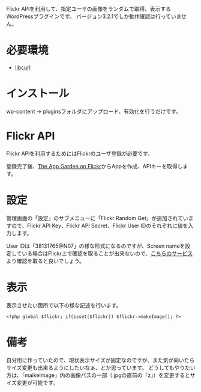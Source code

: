 Flickr APIを利用して、指定ユーザの画像をランダムで取得、表示するWordPressプラグインです。
バージョン3.2.1でしか動作確認は行っていません。

# 必要環境

* [libcurl](http://www.php.net/manual/ja/book.curl.php)

# インストール

wp-content -> pluginsフォルダにアップロード、有効化を行うだけです。

# Flickr API

Flickr APIを利用するためにはFlickrのユーザ登録が必要です。

登録完了後、[The App Garden on Flickr](http://www.flickr.com/services/apps/create/)からAppを作成、APIキーを取得します。

# 設定

管理画面の「設定」のサブメニューに「Flickr Random Get」が追加されていますので、Flickr API Key、Flickr API Secret、Flickr User IDのそれぞれに値を入力します。

User IDは「38131765@N07」の様な形式になるのですが、Screen nameを設定している場合はFlickr上で確認を取ることが出来ないので、[こちらのサービス](http://idgettr.com/)より確認を取ると良いでしょう。

# 表示

表示させたい箇所で以下の様な記述を行います。

    <?php global $flickr; if(isset($flickr)) $flickr->makeImage(); ?>

# 備考

自分用に作っていたので、現状表示サイズが固定なのですが、また気が向いたらサイズ変更も出来るようにしたいなぁ、とか思っています。
どうしてもやりたい方は、「maikeImage」内の画像パスの一部（.jpgの直前の「z」）を変更するとサイズ変更が可能です。